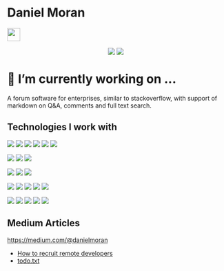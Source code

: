 
# Daniel Moran 
<img src="https://raw.githubusercontent.com/MartinHeinz/MartinHeinz/master/wave.gif" width="30px">

<p align="center">
<img align="center" src="https://github-readme-stats.vercel.app/api?username=cunla&theme=radical&show_icons=true">

<img align="center" src="https://github-readme-stats.vercel.app/api/top-langs/?username=cunla&layout=compact&theme=radical">
</p>

# 🔭 I’m currently working on ...
A forum software for enterprises, similar to stackoverflow, with support of markdown on Q&A, comments and full text search.


## Technologies I work with
![](https://img.shields.io/badge/python-%2314354C.svg?style=for-the-badge&logo=python&logoColor=white) ![](https://img.shields.io/badge/django-%23092E20.svg?style=for-the-badge&logo=django&logoColor=white) ![](https://img.shields.io/badge/DJANGO-REST-ff1709?style=for-the-badge&logo=django&logoColor=white&color=ff1709&labelColor=gray) ![](https://img.shields.io/badge/flask-%23000.svg?style=for-the-badge&logo=flask&logoColor=white) ![](https://img.shields.io/badge/pandas-%23150458.svg?style=for-the-badge&logo=pandas&logoColor=white)  ![](https://img.shields.io/badge/numpy-%23013243.svg?style=for-the-badge&logo=numpy&logoColor=white)

![](https://img.shields.io/badge/java-%23ED8B00.svg?style=for-the-badge&logo=java&logoColor=white) ![](https://img.shields.io/badge/spring-%236DB33F.svg?style=for-the-badge&logo=spring&logoColor=white)
![](https://img.shields.io/badge/spring-boot.svg?style=for-the-badge&logo=spring&logoColor=white)

![](https://img.shields.io/badge/typescript-%23007ACC.svg?style=for-the-badge&logo=typescript&logoColor=white) ![](https://img.shields.io/badge/angular-%23DD0031.svg?style=for-the-badge&logo=angular&logoColor=white) ![](https://img.shields.io/badge/jquery-%230769AD.svg?style=for-the-badge&logo=jquery&logoColor=white)

![](https://img.shields.io/badge/postgres-%23316192.svg?style=for-the-badge&logo=postgresql&logoColor=white) ![](https://img.shields.io/badge/mysql-%2300f.svg?style=for-the-badge&logo=mysql&logoColor=white) ![](https://img.shields.io/badge/redis-%23DD0031.svg?style=for-the-badge&logo=redis&logoColor=white) ![](https://img.shields.io/badge/MongoDB-%234ea94b.svg?style=for-the-badge&logo=mongodb&logoColor=white) ![](https://img.shields.io/badge/-ElasticSearch-005571?style=for-the-badge&logo=elasticsearch)

![](https://img.shields.io/badge/firebase-%23039BE5.svg?style=for-the-badge&logo=firebase) ![](https://img.shields.io/badge/AWS-%23FF9900.svg?style=for-the-badge&logo=amazon-aws&logoColor=white)
![](https://img.shields.io/badge/githubactions-%232671E5.svg?style=for-the-badge&logo=githubactions&logoColor=white) ![](https://img.shields.io/badge/kubernetes-%23326ce5.svg?style=for-the-badge&logo=kubernetes&logoColor=white) ![](https://img.shields.io/badge/docker-%230db7ed.svg?style=for-the-badge&logo=docker&logoColor=white)

## Medium Articles 
https://medium.com/@danielmoran

* [How to recruit remote developers](https://danielmoran.medium.com/how-to-recruit-remote-developers-fe2b3da254e8)
* [todo.txt](https://danielmoran.medium.com/todo-txt-37f008dfec9a)



<!--
**cunla/cunla** is a ✨ _special_ ✨ repository because its `README.md` (this file) appears on your GitHub profile.

Here are some ideas to get you started:


- 🌱 I’m currently learning ...
- 👯 I’m looking to collaborate on ...
- 🤔 I’m looking for help with ...
- 💬 Ask me about ...
- 📫 How to reach me: ...
- 😄 Pronouns: ...
- ⚡ Fun fact: ...
-->

